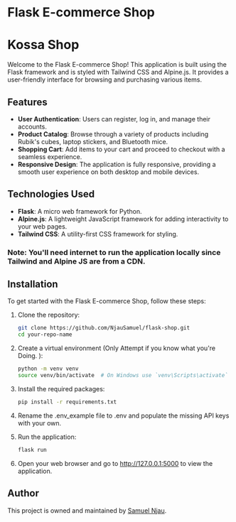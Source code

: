 # Flask E-commerce Shop

# Kossa Shop

Welcome to the Flask E-commerce Shop! This application is built using the Flask framework and is styled with Tailwind CSS and Alpine.js. It provides a user-friendly interface for browsing and purchasing various items.

## Features

- **User Authentication**: Users can register, log in, and manage their accounts.
- **Product Catalog**: Browse through a variety of products including Rubik's cubes, laptop stickers, and Bluetooth mice.
- **Shopping Cart**: Add items to your cart and proceed to checkout with a seamless experience.
- **Responsive Design**: The application is fully responsive, providing a smooth user experience on both desktop and mobile devices.

## Technologies Used

- **Flask**: A micro web framework for Python.
- **Alpine.js**: A lightweight JavaScript framework for adding interactivity to your web pages.
- **Tailwind CSS**: A utility-first CSS framework for styling.

### Note: You'll need internet to run the application locally since Tailwind and Alpine JS are from a CDN. 

## Installation

To get started with the Flask E-commerce Shop, follow these steps:

1. Clone the repository:
   ```bash
   git clone https://github.com/NjauSamuel/flask-shop.git
   cd your-repo-name

   ```

2. Create a virtual environment (Only Attempt if you know what you're Doing. ):
    ```bash
    python -m venv venv
    source venv/bin/activate  # On Windows use `venv\Scripts\activate`
    ```

3. Install the required packages:
    ```bash
    pip install -r requirements.txt
    ```

4. Rename the .env_example file to .env and populate the missing API keys with your own. 

5. Run the application:
    ```bash
    flask run
    ```

6. Open your web browser and go to http://127.0.0.1:5000 to view the application.


## Author

This project is owned and maintained by [Samuel Njau](https://www.linkedin.com/in/samuel-njau/).

